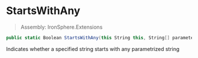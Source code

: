 ﻿

# StartsWithAny

> Assembly: IronSphere.Extensions

```csharp
public static Boolean StartsWithAny(this String this, String[] parameter)
```

Indicates whether a specified string starts with any parametrized string

